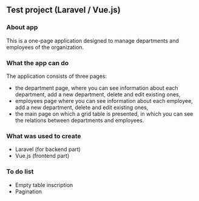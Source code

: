 ## Test project (Laravel / Vue.js)

### About app
This is a one-page application designed to manage departments and employees of the organization. 

### What the app can do
The application consists of three pages:
- the department page, where you can see information about each department, add a new department, delete and edit existing ones,
- employees page where you can see information about each employee, add a new department, delete and edit existing ones,
- the main page on which a grid table is presented, in which you can see the relations between departments and employees.

### What was used to create
- Laravel (for backend part)
- Vue.js (frontend part)

### To do list
- Empty table inscription
- Pagination
